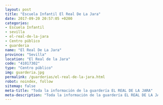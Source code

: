 ```yaml
---
layout: post
title: "Escuela Infantil El Real De La Jara"
date: 2017-09-20 20:57:05 +0200
categories:
- Escuela Infantil
- sevilla
- el-real-de-la-jara
- Centro público
- guarderia
name: "El Real De La Jara"
province: "Sevilla"
location: "El Real de la Jara"
code: "41017302"
type: "Centro público"
img: guarderia.jpg
permalink: /guarderias/el-real-de-la-jara.html
robot: noindex, follow
sitemap: false
meta-title: "Toda la información de la guardería EL REAL DE LA JARA"
meta-description: "Toda la información de la guardería EL REAL DE LA JARA"
---
```

